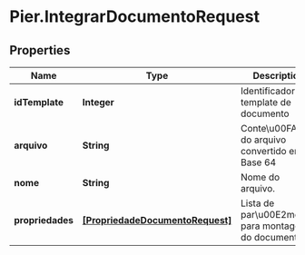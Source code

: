 # Pier.IntegrarDocumentoRequest

## Properties
Name | Type | Description | Notes
------------ | ------------- | ------------- | -------------
**idTemplate** | **Integer** | Identificador do template de documento | [optional] 
**arquivo** | **String** | Conte\u00FAdo do arquivo convertido em Base 64 | [optional] 
**nome** | **String** | Nome do arquivo. | [optional] 
**propriedades** | [**[PropriedadeDocumentoRequest]**](PropriedadeDocumentoRequest.md) | Lista de par\u00E2metros para montagem do documento. | [optional] 


